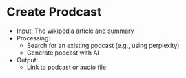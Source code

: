 # Create Prodcast

- Input: The wikipedia article and summary
- Processing:
    - Search for an existing podcast (e.g., using perplexity)
    - Generate podcast with AI
- Output:
    - Link to podcast or audio file